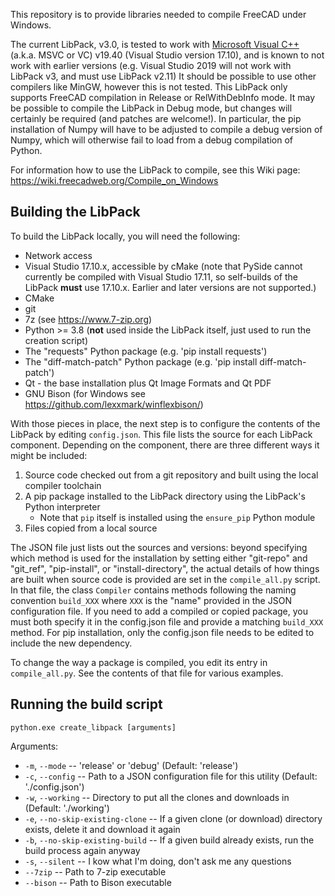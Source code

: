 This repository is to provide libraries needed to compile FreeCAD under Windows.

The current LibPack, v3.0, is tested to work with [Microsoft Visual C++](https://en.wikipedia.org/wiki/Microsoft_Visual_C%2B%2B) (a.k.a. MSVC or VC) v19.40 (Visual Studio version 17.10), and is known to not work with earlier versions (e.g. Visual Studio 2019 will not work with LibPack v3, and must use LibPack v2.11) It should be possible to use other compilers like MinGW, however this is not tested. This LibPack only supports FreeCAD compilation in Release or RelWithDebInfo mode. It may be possible to compile the LibPack in Debug mode, but changes will certainly be required (and patches are welcome!). In particular, the pip installation of Numpy will have to be adjusted to compile a debug version of Numpy, which will otherwise fail to load from a debug compilation of Python.

For information how to use the LibPack to compile, see this Wiki page: https://wiki.freecadweb.org/Compile_on_Windows

## Building the LibPack ##

To build the LibPack locally, you will need the following:
 * Network access
 * Visual Studio 17.10.x, accessible by cMake (note that PySide cannot currently be compiled with Visual Studio 17.11, so self-builds of the LibPack **must** use 17.10.x. Earlier and later versions are not supported.)
 * CMake
 * git
 * 7z (see https://www.7-zip.org)
 * Python >= 3.8 (**not** used inside the LibPack itself, just used to run the creation script)
 * The "requests" Python package (e.g. 'pip install requests')
 * The "diff-match-patch" Python package (e.g. 'pip install diff-match-patch')
 * Qt - the base installation plus Qt Image Formats and Qt PDF
 * GNU Bison (for Windows see https://github.com/lexxmark/winflexbison/)

With those pieces in place, the next step is to configure the contents of the LibPack by editing `config.json`. This file
lists the source for each LibPack component. Depending on the component, there are three different ways it might be included:
1) Source code checked out from a git repository and built using the local compiler toolchain
1) A pip package installed to the LibPack directory using the LibPack's Python interpreter
   * Note that `pip` itself is installed using the `ensure_pip` Python module
1) Files copied from a local source

The JSON file just lists out the sources and versions: beyond specifying which method is used for the installation by setting
either "git-repo" and "git_ref", "pip-install", or "install-directory", the actual details of how things are built when source
code is provided are set in the `compile_all.py` script. In that file, the class `Compiler` contains methods following the
naming convention `build_XXX` where `XXX` is the "name" provided in the JSON configuration file. If you need to add a compiled
or copied package, you must both specify it in the config.json file and provide a matching `build_XXX` method. For pip
installation, only the config.json file needs to be edited to include the new dependency.

To change the way a package is compiled, you edit its entry in `compile_all.py`. See the contents of that file for various
examples.

## Running the build script ##

```
python.exe create_libpack [arguments]
```
Arguments:
* `-m`, `--mode` -- 'release' or 'debug' (Default: 'release')
* `-c`, `--config` -- Path to a JSON configuration file for this utility (Default: './config.json')
* `-w`, `--working` -- Directory to put all the clones and downloads in (Default: './working')
* `-e`, `--no-skip-existing-clone` -- If a given clone (or download) directory exists, delete it and download it again
* `-b`, `--no-skip-existing-build` -- If a given build already exists, run the build process again anyway
* `-s`, `--silent` -- I kow what I'm doing, don't ask me any questions
* `--7zip` -- Path to 7-zip executable
* `--bison` -- Path to Bison executable
